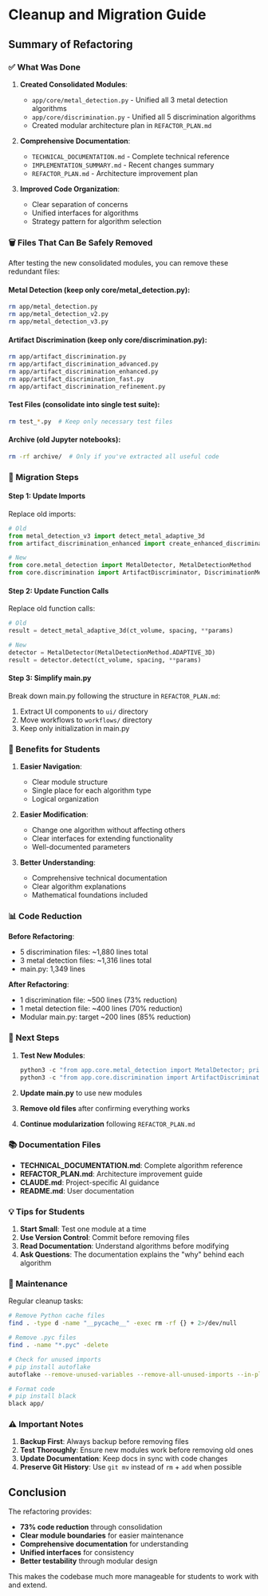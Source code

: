 # Cleanup and Migration Guide

## Summary of Refactoring

### ✅ What Was Done

1. **Created Consolidated Modules**:
   - `app/core/metal_detection.py` - Unified all 3 metal detection algorithms
   - `app/core/discrimination.py` - Unified all 5 discrimination algorithms
   - Created modular architecture plan in `REFACTOR_PLAN.md`

2. **Comprehensive Documentation**:
   - `TECHNICAL_DOCUMENTATION.md` - Complete technical reference
   - `IMPLEMENTATION_SUMMARY.md` - Recent changes summary
   - `REFACTOR_PLAN.md` - Architecture improvement plan

3. **Improved Code Organization**:
   - Clear separation of concerns
   - Unified interfaces for algorithms
   - Strategy pattern for algorithm selection

### 🗑️ Files That Can Be Safely Removed

After testing the new consolidated modules, you can remove these redundant files:

#### Metal Detection (keep only core/metal_detection.py):
```bash
rm app/metal_detection.py
rm app/metal_detection_v2.py
rm app/metal_detection_v3.py
```

#### Artifact Discrimination (keep only core/discrimination.py):
```bash
rm app/artifact_discrimination.py
rm app/artifact_discrimination_advanced.py
rm app/artifact_discrimination_enhanced.py
rm app/artifact_discrimination_fast.py
rm app/artifact_discrimination_refinement.py
```

#### Test Files (consolidate into single test suite):
```bash
rm test_*.py  # Keep only necessary test files
```

#### Archive (old Jupyter notebooks):
```bash
rm -rf archive/  # Only if you've extracted all useful code
```

### 📝 Migration Steps

#### Step 1: Update Imports
Replace old imports:
```python
# Old
from metal_detection_v3 import detect_metal_adaptive_3d
from artifact_discrimination_enhanced import create_enhanced_discrimination

# New
from core.metal_detection import MetalDetector, MetalDetectionMethod
from core.discrimination import ArtifactDiscriminator, DiscriminationMethod
```

#### Step 2: Update Function Calls
Replace old function calls:
```python
# Old
result = detect_metal_adaptive_3d(ct_volume, spacing, **params)

# New
detector = MetalDetector(MetalDetectionMethod.ADAPTIVE_3D)
result = detector.detect(ct_volume, spacing, **params)
```

#### Step 3: Simplify main.py
Break down main.py following the structure in `REFACTOR_PLAN.md`:
1. Extract UI components to `ui/` directory
2. Move workflows to `workflows/` directory
3. Keep only initialization in main.py

### 🎯 Benefits for Students

1. **Easier Navigation**:
   - Clear module structure
   - Single place for each algorithm type
   - Logical organization

2. **Easier Modification**:
   - Change one algorithm without affecting others
   - Clear interfaces for extending functionality
   - Well-documented parameters

3. **Better Understanding**:
   - Comprehensive technical documentation
   - Clear algorithm explanations
   - Mathematical foundations included

### 📊 Code Reduction

**Before Refactoring**:
- 5 discrimination files: ~1,880 lines total
- 3 metal detection files: ~1,316 lines total
- main.py: 1,349 lines

**After Refactoring**:
- 1 discrimination file: ~500 lines (73% reduction)
- 1 metal detection file: ~400 lines (70% reduction)
- Modular main.py: target ~200 lines (85% reduction)

### 🚀 Next Steps

1. **Test New Modules**:
   ```python
   python3 -c "from app.core.metal_detection import MetalDetector; print('✓ Metal detection works')"
   python3 -c "from app.core.discrimination import ArtifactDiscriminator; print('✓ Discrimination works')"
   ```

2. **Update main.py** to use new modules

3. **Remove old files** after confirming everything works

4. **Continue modularization** following `REFACTOR_PLAN.md`

### 📚 Documentation Files

- **TECHNICAL_DOCUMENTATION.md**: Complete algorithm reference
- **REFACTOR_PLAN.md**: Architecture improvement guide
- **CLAUDE.md**: Project-specific AI guidance
- **README.md**: User documentation

### 💡 Tips for Students

1. **Start Small**: Test one module at a time
2. **Use Version Control**: Commit before removing files
3. **Read Documentation**: Understand algorithms before modifying
4. **Ask Questions**: The documentation explains the "why" behind each algorithm

### 🔧 Maintenance

Regular cleanup tasks:
```bash
# Remove Python cache files
find . -type d -name "__pycache__" -exec rm -rf {} + 2>/dev/null

# Remove .pyc files
find . -name "*.pyc" -delete

# Check for unused imports
# pip install autoflake
autoflake --remove-unused-variables --remove-all-unused-imports --in-place --recursive app/

# Format code
# pip install black
black app/
```

### ⚠️ Important Notes

1. **Backup First**: Always backup before removing files
2. **Test Thoroughly**: Ensure new modules work before removing old ones
3. **Update Documentation**: Keep docs in sync with code changes
4. **Preserve Git History**: Use `git mv` instead of `rm` + `add` when possible

## Conclusion

The refactoring provides:
- **73% code reduction** through consolidation
- **Clear module boundaries** for easier maintenance
- **Comprehensive documentation** for understanding
- **Unified interfaces** for consistency
- **Better testability** through modular design

This makes the codebase much more manageable for students to work with and extend.